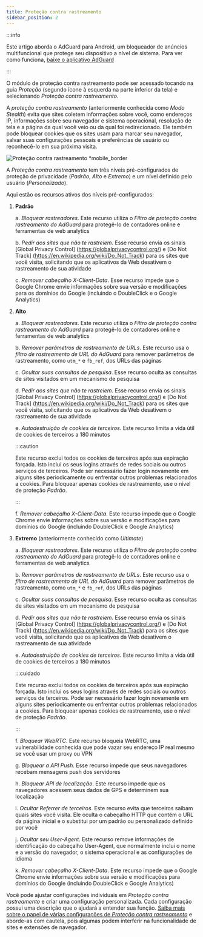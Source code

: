 ```yaml
---
title: Proteção contra rastreamento
sidebar_position: 2
---
```


:::info

Este artigo aborda o AdGuard para Android, um bloqueador de anúncios multifuncional que protege seu dispositivo a nível de sistema. Para ver como funciona, [baixe o aplicativo AdGuard](https://agrd.io/download-kb-adblock)

:::

O módulo de proteção contra rastreamento pode ser acessado tocando na guia _Proteção_ (segundo ícone à esquerda na parte inferior da tela) e selecionando _Proteção contra rastreamento_.

A _proteção contra rastreamento_ (anteriormente conhecida como _Modo Stealth_) evita que sites coletem informações sobre você, como endereços IP, informações sobre seu navegador e sistema operacional, resolução de tela e a página da qual você veio ou da qual foi redirecionado. Ele também pode bloquear cookies que os sites usam para marcar seu navegador, salvar suas configurações pessoais e preferências de usuário ou reconhecê-lo em sua próxima visita.

![Proteção contra rastreamento \*mobile\_border](https://cdn.adtidy.org/blog/new/y5fuztracking_protection.png)

A _Proteção contra rastreamento_ tem três níveis pré-configurados de proteção de privacidade (_Padrão_, _Alto_ e _Extremo_) e um nível definido pelo usuário (_Personalizado_).

Aqui estão os recursos ativos dos níveis pré-configurados:

1. **Padrão**

   a. _Bloquear rastreadores_. Este recurso utiliza o _Filtro de proteção contra rastreamento do AdGuard_ para protegê-lo de contadores online e ferramentas de web analytics

   b. _Pedir aos sites que não te rastreiem_. Esse recurso envia os sinais [Global Privacy Control] (https://globalprivacycontrol.org/) e [Do Not Track] (https://en.wikipedia.org/wiki/Do_Not_Track) para os sites que você visita, solicitando que os aplicativos da Web desativem o rastreamento de sua atividade

   c. _Remover cabeçalho X-Client-Data_. Esse recurso impede que o Google Chrome envie informações sobre sua versão e modificações para os domínios do Google (incluindo o DoubleClick e o Google Analytics)

2. **Alto**

   a. _Bloquear rastreadores_. Este recurso utiliza o _Filtro de proteção contra rastreamento do AdGuard_ para protegê-lo de contadores online e ferramentas de web analytics

   b. _Remover parâmetros de rastreamento de URLs_. Este recurso usa o _filtro de rastreamento de URL do AdGuard_ para remover parâmetros de rastreamento, como `utm_*` e `fb_ref`, dos URLs das páginas

   c. _Ocultar suas consultas de pesquisa_. Esse recurso oculta as consultas de sites visitados em um mecanismo de pesquisa

   d. _Pedir aos sites que não te rastreiem_. Esse recurso envia os sinais [Global Privacy Control] (https://globalprivacycontrol.org/) e [Do Not Track] (https://en.wikipedia.org/wiki/Do_Not_Track) para os sites que você visita, solicitando que os aplicativos da Web desativem o rastreamento de sua atividade

   e. _Autodestruição de cookies de terceiros_. Este recurso limita a vida útil de cookies de terceiros a 180 minutos

   :::caution

   Este recurso exclui todos os cookies de terceiros após sua expiração forçada. Isto inclui os seus logins através de redes sociais ou outros serviços de terceiros. Pode ser necessário fazer login novamente em alguns sites periodicamente ou enfrentar outros problemas relacionados a cookies. Para bloquear apenas cookies de rastreamento, use o nível de proteção _Padrão_.

   :::

   f. _Remover cabeçalho X-Client-Data_. Este recurso impede que o Google Chrome envie informações sobre sua versão e modificações para domínios do Google (incluindo DoubleClick e Google Analytics)

3. **Extremo** (anteriormente conhecido como _Ultimate_)

   a. _Bloquear rastreadores_. Este recurso utiliza o _Filtro de proteção contra rastreamento do AdGuard_ para protegê-lo de contadores online e ferramentas de web analytics

   b. _Remover parâmetros de rastreamento de URLs_. Este recurso usa o _filtro de rastreamento de URL do AdGuard_ para remover parâmetros de rastreamento, como `utm_*` e `fb_ref`, dos URLs das páginas

   c. _Ocultar suas consultas de pesquisa_. Esse recurso oculta as consultas de sites visitados em um mecanismo de pesquisa

   d. _Pedir aos sites que não te rastreiem_. Esse recurso envia os sinais [Global Privacy Control] (https://globalprivacycontrol.org/) e [Do Not Track] (https://en.wikipedia.org/wiki/Do_Not_Track) para os sites que você visita, solicitando que os aplicativos da Web desativem o rastreamento de sua atividade

   e. _Autodestruição de cookies de terceiros_. Este recurso limita a vida útil de cookies de terceiros a 180 minutos

   :::cuidado

   Este recurso exclui todos os cookies de terceiros após sua expiração forçada. Isto inclui os seus logins através de redes sociais ou outros serviços de terceiros. Pode ser necessário fazer login novamente em alguns sites periodicamente ou enfrentar outros problemas relacionados a cookies. Para bloquear apenas cookies de rastreamento, use o nível de proteção _Padrão_.

   :::

   f. _Bloquear WebRTC_. Este recurso bloqueia WebRTC, uma vulnerabilidade conhecida que pode vazar seu endereço IP real mesmo se você usar um proxy ou VPN

   g. _Bloquear a API Push_. Esse recurso impede que seus navegadores recebam mensagens push dos servidores

   h. _Bloquear API de localização_. Este recurso impede que os navegadores acessem seus dados de GPS e determinem sua localização

   i. _Ocultar Referrer de terceiros_. Este recurso evita que terceiros saibam quais sites você visita. Ele oculta o cabeçalho HTTP que contém o URL da página inicial e o substitui por um padrão ou personalizado definido por você

   j. _Ocultar seu User-Agent_. Este recurso remove informações de identificação do cabeçalho User-Agent, que normalmente inclui o nome e a versão do navegador, o sistema operacional e as configurações de idioma

   k. _Remover cabeçalho X-Client-Data_. Este recurso impede que o Google Chrome envie informações sobre sua versão e modificações para domínios do Google (incluindo DoubleClick e Google Analytics)

Você pode ajustar configurações individuais em _Proteção contra rastreamento_ e criar uma configuração personalizada. Cada configuração possui uma descrição que o ajudará a entender sua função. [Saiba mais sobre o papel de várias configurações de _Proteção contra rastreamento_](/general/stealth-mode) e aborde-as com cautela, pois algumas podem interferir na funcionalidade de sites e extensões de navegador.
